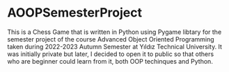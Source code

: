 # AOOPSemesterProject

This is a Chess Game that is written in Python using Pygame libtary for the semester project of the course Advanced Object Oriented Programming taken during 2022-2023 Autumn Semester at Yıldız Technical University.
It was initially private but later, I decided to open it to public so that others who are beginner could learn from it, both OOP techinques and Python.
